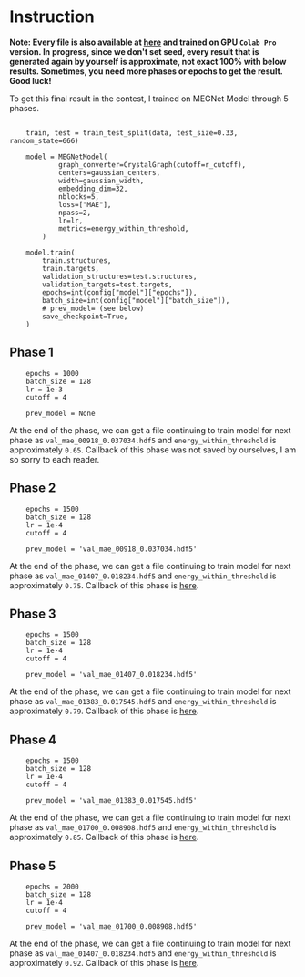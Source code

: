 # Instruction

**Note: Every file is also available at [here](https://drive.google.com/drive/folders/11AjL3dAiu_29xmRoZeGlTmtme_W388tG?usp=sharing) and trained on GPU `Colab Pro` version. In progress, since we don't set seed, every result that is generated again by yourself is approximate, not exact 100% with below results.
Sometimes, you need more phases or epochs to get the result. Good luck!**

To get this final result in the contest, I trained on MEGNet Model through 5 phases.

```buildoutcfg

    train, test = train_test_split(data, test_size=0.33, random_state=666)
    
    model = MEGNetModel(
            graph_converter=CrystalGraph(cutoff=r_cutoff),
            centers=gaussian_centers,
            width=gaussian_width,
            embedding_dim=32,
            nblocks=5,
            loss=["MAE"],
            npass=2,
            lr=lr,
            metrics=energy_within_threshold,
        )
        
    model.train(
        train.structures,
        train.targets,
        validation_structures=test.structures,
        validation_targets=test.targets,
        epochs=int(config["model"]["epochs"]),
        batch_size=int(config["model"]["batch_size"]),
        # prev_model= (see below)
        save_checkpoint=True,
    )
```

## Phase 1
```buildoutcfg
    epochs = 1000
    batch_size = 128
    lr = 1e-3
    cutoff = 4
    
    prev_model = None
```

At the end of the phase, we can get a file continuing to train model for next phase as `val_mae_00918_0.037034.hdf5` and
`energy_within_threshold` is approximately `0.65`. Callback of this phase was not saved by ourselves, I am so sorry to each reader. 

## Phase 2
```buildoutcfg
    epochs = 1500
    batch_size = 128
    lr = 1e-4
    cutoff = 4
    
    prev_model = 'val_mae_00918_0.037034.hdf5'
```

At the end of the phase, we can get a file continuing to train model for next phase as `val_mae_01407_0.018234.hdf5` and 
`energy_within_threshold` is approximately `0.75`. Callback of this phase is [here](https://drive.google.com/drive/folders/1psBgx2lPr8F1SwKGJYJ9kvnmc3gFk7Vj?usp=sharing).

## Phase 3
```buildoutcfg
    epochs = 1500
    batch_size = 128
    lr = 1e-4
    cutoff = 4
    
    prev_model = 'val_mae_01407_0.018234.hdf5'
```

At the end of the phase, we can get a file continuing to train model for next phase as `val_mae_01383_0.017545.hdf5` and
`energy_within_threshold` is approximately `0.79`. Callback of this phase is [here](https://drive.google.com/drive/folders/1mV6A3SXCd3Kg_IxYH9Rw7XQK1lkOIvXz?usp=sharing).


## Phase 4
```buildoutcfg
    epochs = 1500
    batch_size = 128
    lr = 1e-4
    cutoff = 4
    
    prev_model = 'val_mae_01383_0.017545.hdf5'
```

At the end of the phase, we can get a file continuing to train model for next phase as `val_mae_01700_0.008908.hdf5` and
`energy_within_threshold` is approximately `0.85`. Callback of this phase is [here](https://drive.google.com/drive/folders/1VzmX3VcS2yOkDvCxdM_wtaqmB5o1-vb0?usp=sharing).


## Phase 5
```buildoutcfg
    epochs = 2000
    batch_size = 128
    lr = 1e-4
    cutoff = 4
    
    prev_model = 'val_mae_01700_0.008908.hdf5'
```

At the end of the phase, we can get a file continuing to train model for next phase as `val_mae_01407_0.018234.hdf5` and
`energy_within_threshold` is approximately `0.92`. Callback of this phase is [here](https://drive.google.com/drive/folders/1JQyu23kYSk626zFoPPNhrb3dLI-vt7jx?usp=sharing).
